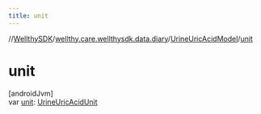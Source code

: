 ```yaml
---
title: unit
---
```

//[WellthySDK](../../../index.html)/[wellthy.care.wellthysdk.data.diary](../index.html)/[UrineUricAcidModel](index.html)/[unit](unit.html)



# unit



[androidJvm]\
var [unit](unit.html): [UrineUricAcidUnit](../-urine-uric-acid-unit/index.html)




